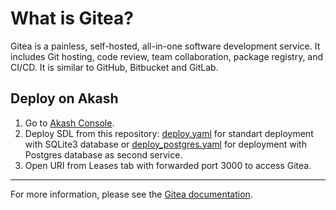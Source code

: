 # What is Gitea?
Gitea is a painless, self-hosted, all-in-one software development service. It includes Git hosting, code review, team collaboration, package registry, and CI/CD. It is similar to GitHub, Bitbucket and GitLab.

## Deploy on Akash
1. Go to [Akash Console](https://console.akash.network/).
2. Deploy SDL from this repository: [deploy.yaml](deploy.yaml) for standart deployment with SQLite3 database or [deploy_postgres.yaml](deploy_postgres.yaml) for deployment with Postgres database as second service.
3. Open URI from Leases tab with forwarded port 3000 to access Gitea.
---
For more information, please see the [Gitea documentation](https://docs.gitea.com/installation/install-with-docker-rootless).
